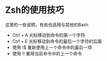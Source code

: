 # Zsh的使用技巧

这里的一些说明，有些也适用与其他的Bash

* Ctrl + A  光标移动到命令的第一个字符
* Ctrl + E  光标移动到命令的最后一个字符的后面
* 使用 !$ 重新使用上一个命令中的最后一项
* 使用 !! 重用当前命令中的上一个命令
